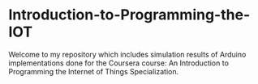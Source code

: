 # Introduction-to-Programming-the-IOT
Welcome to my repository which includes simulation results of Arduino implementations done for the Coursera course: An Introduction to Programming the Internet of Things Specialization. 
